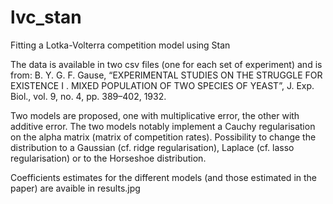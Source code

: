 # lvc_stan
Fitting a Lotka-Volterra competition model using Stan

The data is available in two csv files (one for each set of experiment) and is from:
B. Y. G. F. Gause,
“EXPERIMENTAL STUDIES ON THE STRUGGLE FOR EXISTENCE I . MIXED POPULATION OF TWO SPECIES OF YEAST”,
J. Exp. Biol., vol. 9, no. 4, pp. 389–402, 1932.

Two models are proposed, one with multiplicative error, the other with additive error.
The two models notably implement a Cauchy regularisation on the alpha matrix (matrix of competition rates). Possibility to change the distribution to a Gaussian (cf. ridge regularisation), Laplace (cf. lasso regularisation) or to the Horseshoe distribution.

Coefficients estimates for the different models (and those estimated in the paper) are avaible in results.jpg
